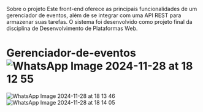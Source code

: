Sobre o projeto
Este front-end oferece as principais funcionalidades de um gerenciador de eventos, além de se integrar com uma API REST para armazenar suas tarefas. O sistema foi desenvolvido como projeto final da disciplina de Desenvolvimento de Plataformas Web.

# Gerenciador-de-eventos![WhatsApp Image 2024-11-28 at 18 12 55](https://github.com/user-attachments/assets/3eafaac5-654e-4240-a559-4525e6d038a8)
![WhatsApp Image 2024-11-28 at 18 13 46](https://github.com/user-attachments/assets/ca21f07f-48fc-407e-b91b-36364e26032c)
![WhatsApp Image 2024-11-28 at 18 14 05](https://github.com/user-attachments/assets/7b5e3c3e-1697-49a2-9c17-a7263af3e94a)
